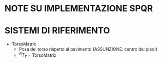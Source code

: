 # NOTE SU IMPLEMENTAZIONE SPQR

# SISTEMI DI RIFERIMENTO

- TorsoMatrix
  - Posa del torso rispetto al pavimento (ASSUNZIONE: centro dei piedi)
  - $^G T_T$ = TorsoMatrix